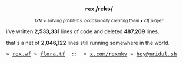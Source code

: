 <div align="center">
  
  ### `rex` /rɛks/
  
  <sup><i>17M • solving problems, occasionally creating them • ctf player</i></sup>
  
</div>

i've written **2,533,331** lines of code and deleted **487,209** lines.

that's a net of **2,046,122** lines still running somewhere in the world.

<samp>» <a href="https://rex.wf">rex.wf</a> » <a href="https://flora.tf">flora.tf</a> &nbsp;::&nbsp; » <a href="https://x.com/rexmkv">x.com/rexmkv</a> » <a href="mailto:hey@mridul.sh">hey@mridul.sh</a></samp>

<!-- last updated: 1745539122 -->